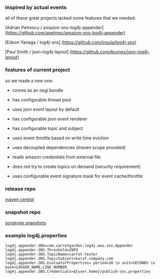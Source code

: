 <!--

    Copyright (C) 2010-2012 Andrei Pozolotin <Andrei.Pozolotin@gmail.com>

    All rights reserved. Licensed under the OSI BSD License.

    http://www.opensource.org/licenses/bsd-license.php

-->

### inspired by actual events

all of these great projects lacked some features that we needed:

[Adrian Petrescu / amazon-sns-log4j-appender]
(https://github.com/apetresc/amazon-sns-log4j-appender)

[Edson Yanaga / log4j-sns]
(https://github.com/insula/log4j-sns)

[Paul Smith / json-log4j-layout]
(https://github.com/Aconex/json-log4j-layout)


### features of current project

so we made a new one:

* comes as an osgi bundle

* has configurable thread pool

* uses json event layout by default

* has configurable json event renderer 

* has configurable topic and subject

* uses event throttle based on write time eviction

* uses decoupled dependencies (maven scope provided)

* reads amazon credentials from external file

* does not try to create topics on demand (security requirement)

* uses configurable event signature mask for event cache/throttle  

### release repo
[maven central](http://search.maven.org/#search%7Cga%7C1%7Ccarrotgarden)

### snapshot repo
[sonatype snapshots](https://oss.sonatype.org/content/repositories/snapshots/)

### example log4j.properties

```
log4j.appender.SNS=com.carrotgarden.log4j.aws.sns.Appender
log4j.appender.SNS.Threshold=INFO
log4j.appender.SNS.TopicName=carrot-tester
log4j.appender.SNS.TopicSubject=karaf.company.com
log4j.appender.SNS.EvaluatorProperties= period=10 \n unit=SECONDS \n mask=LOGGER_NAME,LINE_NUMBER
log4j.appender.SNS.Credentials=${user.home}/publish-sns.properties
```

